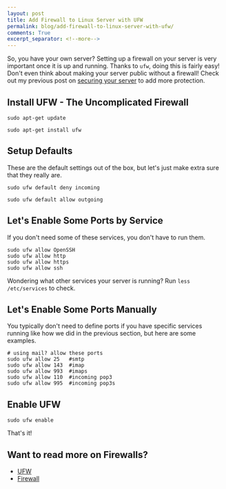 ```yaml
---
layout: post
title: Add Firewall to Linux Server with UFW
permalink: blog/add-firewall-to-linux-server-with-ufw/
comments: True
excerpt_separator: <!--more-->
---
```


So, you have your own server? Setting up a firewall on your server is very important once it is up and running. Thanks to `ufw`, doing this is fairly easy! Don't even think about making your server public without a firewall! Check out my previous post on [securing your server](http://www.jancarloviray.com/blog/harden-and-secure-your-linux-server-ubuntu/) to add more protection.

<!--more-->

## Install UFW - The Uncomplicated Firewall

`sudo apt-get update`

`sudo apt-get install ufw`

## Setup Defaults

These are the default settings out of the box, but let's just make extra sure that they really are.

`sudo ufw default deny incoming`

`sudo ufw default allow outgoing`

## Let's Enable Some Ports by Service

If you don't need some of these services, you don't have to run them.

```shell
sudo ufw allow OpenSSH
sudo ufw allow http
sudo ufw allow https
sudo ufw allow ssh
```

Wondering what other services your server is running? Run `less /etc/services` to check.

## Let's Enable Some Ports Manually

You typically don't need to define ports if you have specific services running like how we did in the previous section, but here are some examples.

```shell
# using mail? allow these ports
sudo ufw allow 25   #smtp
sudo ufw allow 143  #imap
sudo ufw allow 993  #imaps
sudo ufw allow 110  #incoming pop3
sudo ufw allow 995  #incoming pop3s
```

## Enable UFW

`sudo ufw enable`

That's it!

## Want to read more on Firewalls?

- [UFW](https://help.ubuntu.com/community/UFW)
- [Firewall](https://help.ubuntu.com/community/Firewall)

